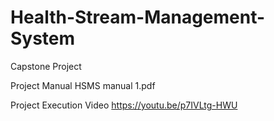 # Health-Stream-Management-System
Capstone Project

Project Manual
HSMS manual 1.pdf

Project Execution Video
https://youtu.be/p7IVLtg-HWU
